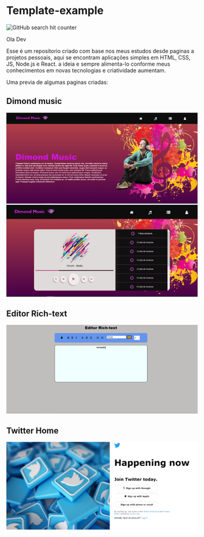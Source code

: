 
<h1> Template-example </h1>

![GitHub search hit counter](https://img.shields.io/github/search/kayo12/Templates-example/kayo12/Templates-example?style=flat-square)

<p> Ola Dev </p>

<p> Esse é um repositorio criado com base nos meus estudos desde paginas a projetos pessoais, aqui se encontram aplicações simples em HTML, CSS, JS, Node.js e React.
a ideia e sempre alimenta-lo conforme meus conhecimentos em novas tecnologias e criatividade aumentam.
</p>

<p>Uma previa de algumas paginas criadas: </p>


<h2> Dimond music </h2>

![Dimond music](imgProj/Dimond-music-home.png)
![Dimond music](imgProj/Dimond-music-player.png)

<h2> Editor Rich-text </h2>

![Rich-text](imgProj/Editor-rick-text.png)

<h2> Twitter Home </h2>

![Dimond music](imgProj/Twitter-page-login.png)


